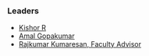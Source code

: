 ### Leaders
* [Kishor R](mailto:kishor.ravi@owasp.org)
* [Amal Gopakumar](mailto:amal.gopakumar@owasp.org)
* [Rajkumar Kumaresan, Faculty Advisor](mailto:rajkumar.kumaresan@owasp.org)

